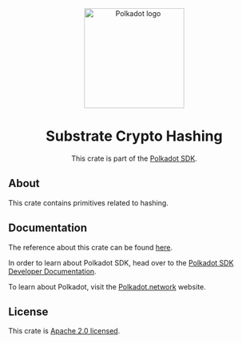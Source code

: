 <div align="center">

<img src="https://raw.githubusercontent.com/paritytech/polkadot-sdk/rzadp/readmes/docs/images/Polkadot_Logo_Horizontal_Pink_BlackOnWhite.png" alt="Polkadot logo" width="200">

# Substrate Crypto Hashing

This crate is part of the [Polkadot SDK](https://github.com/paritytech/polkadot-sdk/).

</div>

## About

This crate contains primitives related to hashing.

## Documentation

The reference about this crate can be found [here](https://paritytech.github.io/polkadot-sdk/master/sp_crypto_hashing).

In order to learn about Polkadot SDK, head over to the [Polkadot SDK Developer Documentation](https://paritytech.github.io/polkadot-sdk/master/polkadot_sdk_docs/index.html).

To learn about Polkadot, visit the [Polkadot.network](https://polkadot.network/) website.

## License

This crate is [Apache 2.0 licensed](https://spdx.org/licenses/Apache-2.0.html).
